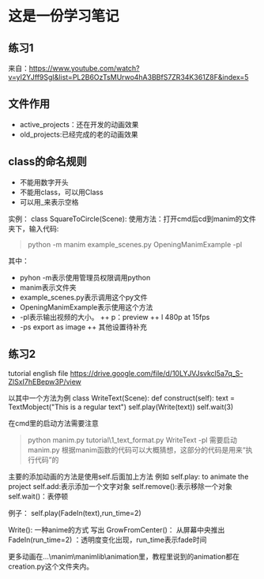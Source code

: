 # 这是一份学习笔记

## 练习1
来自：https://www.youtube.com/watch?v=yI2YJff9SgI&list=PL2B6OzTsMUrwo4hA3BBfS7ZR34K361Z8F&index=5

## 文件作用
+ active_projects：还在开发的动画效果
+ old_projects:已经完成的老的动画效果


## class的命名规则
+ 不能用数字开头
+ 不能用class，可以用Class
+ 可以用_来表示空格

实例：
class SquareToCircle(Scene):
使用方法：打开cmd后cd到manim的文件夹下，输入代码:
> python -m manim example_scenes.py OpeningManimExample -pl

其中：
+ pyhon -m表示使用管理员权限调用python
+ manim表示文件夹
+ example_scenes.py表示调用这个py文件
+ OpeningManimExample表示使用这个方法
+ -pl表示输出视频的大小。
++ p：preview
++ l 480p at 15fps  
+ -ps export as image
++ 其他设置待补充




## 练习2
tutorial english file
https://drive.google.com/file/d/10LYJVJsvkcl5a7q_S-ZlSxI7hEBepw3P/view

以其中一个方法为例
class WriteText(Scene): 
    def construct(self): 
        text = TextMobject("This is a regular text")
        self.play(Write(text))
        self.wait(3)
        
 在cmd里的启动方法需要注意 
> python manim.py tutorial\1_text_format.py WriteText -pl
需要启动manim.py
根据manim函数的代码可以大概猜想，这部分的代码是用来“执行代码”的

        
主要的添加动画的方法是使用self.后面加上方法
例如
self.play: to animate the project
self.add:表示添加一个文字对象
self.remove():表示移除一个对象
self.wait()：表停顿

例子：
self.play(FadeIn(text),run_time=2)

Write(): 一种anime的方式 写出
GrowFromCenter()： 从屏幕中央推出
FadeIn(run_time=2) ：透明度变化出现，run_time表示fade时间

更多动画在...\manim\manimlib\animation里，教程里说到的animation都在creation.py这个文件夹内。


